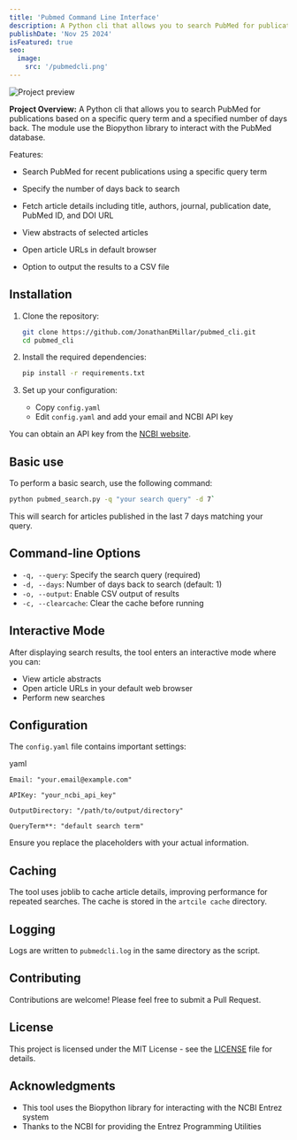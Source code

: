 ```yaml
---
title: 'Pubmed Command Line Interface'
description: A Python cli that allows you to search PubMed for publications based on a specific query term.
publishDate: 'Nov 25 2024'
isFeatured: true
seo:
  image:
    src: '/pubmedcli.png'
---
```


![Project preview](/pubmedcli.png)

**Project Overview:**
A Python cli that allows you to search PubMed for publications based on a specific query term and a specified number of days back. The module use the Biopython library to interact with the PubMed database.

Features:

-  Search PubMed for recent publications using a specific query term

-  Specify the number of days back to search

-  Fetch article details including title, authors, journal, publication date, PubMed ID, and DOI URL

-  View abstracts of selected articles

-  Open article URLs in default browser

-  Option to output the results to a CSV file

## Installation

1. Clone the repository:

   ``` bash
   git clone https://github.com/JonathanEMillar/pubmed_cli.git
   cd pubmed_cli  
   ```

2. Install the required dependencies:

   ``` bash
   pip install -r requirements.txt  
   ```

3. Set up your configuration:

   * Copy `config.yaml`
   * Edit `config.yaml` and add your email and NCBI API key

You can obtain an API key from the [NCBI website](https://ncbiinsights.ncbi.nlm.nih.gov/2017/11/02/new-api-keys-for-the-e-utilities/). 

## Basic use

To perform a basic search, use the following command:

   ``` bash
   python pubmed_search.py -q "your search query" -d 7`
   ```

This will search for articles published in the last 7 days matching your query.


## Command-line Options

* `-q, --query`: Specify the search query (required)
* `-d, --days`: Number of days back to search (default: 1)
* `-o, --output`: Enable CSV output of results
* `-c, --clearcache`: Clear the cache before running

## Interactive Mode

After displaying search results, the tool enters an interactive mode where you can:

* View article abstracts
* Open article URLs in your default web browser
* Perform new searches

## Configuration

The `config.yaml` file contains important settings:

yaml

`Email: "your.email@example.com"`

`APIKey: "your_ncbi_api_key"`

`OutputDirectory: "/path/to/output/directory"`

`QueryTerm**: "default search term"`

Ensure you replace the placeholders with your actual information.

## Caching

The tool uses joblib to cache article details, improving performance for repeated searches. The cache is stored in the `artcile cache` directory.

## Logging

Logs are written to `pubmedcli.log` in the same directory as the script.

## Contributing

Contributions are welcome! Please feel free to submit a Pull Request.

## License

This project is licensed under the MIT License - see the [LICENSE](LICENSE) file for details.

## Acknowledgments

* This tool uses the Biopython library for interacting with the NCBI Entrez system
* Thanks to the NCBI for providing the Entrez Programming Utilities
